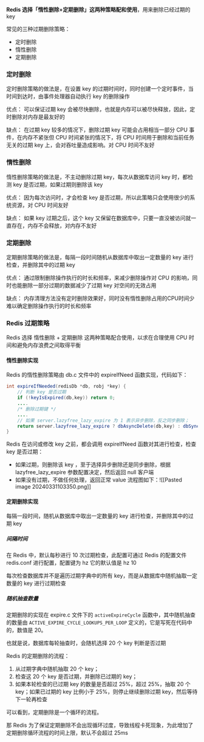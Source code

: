 **Redis 选择「惰性删除+定期删除」这两种策略配和使用**，用来删除已经过期的 key

常见的三种过期删除策略：
- 定时删除
- 惰性删除
- 定期删除
### 定时删除
定时删除策略的做法是，在设置 key 的过期时间时，同时创建一个定时事件，当时间到达时，由事件处理器自动执行 key 的删除操作

优点：
可以保证过期 key 会被尽快删除，也就是内存可以被尽快释放，因此，定时删除对内存是最友好的

缺点：
在过期 key 较多的情况下，删除过期 key 可能会占用相当一部分 CPU 事件，在内存不紧张但 CPU 时间紧张的情况下，将 CPU 时间用于删除和当前任务无关的过期 key 上，会对吞吐量造成影响。对 CPU 时间不友好

### 惰性删除
惰性删除策略的做法是，不主动删除过期 key，每次从数据库访问 key 时，都检测 key 是否过期，如果过期则删除该 key

优点：
因为每次访问时，才会检查 key 是否过期，所以此策略只会使用很少的系统资源，对 CPU 时间友好

缺点：
如果 key 过期之后，这个 key 又保留在数据库中，只要一直没被访问就一直存在，内存不会释放，对内存不友好

### 定期删除
定期删除策略的做法是，每隔一段时间随机从数据库中取出一定数量的 key 进行检查，并删除其中的过期 key

优点：
通过限制删除操作执行的时长和频率，来减少删除操作对 CPU 的影响，同时也能删除一部分过期的数据减少了过期 key 对空间的无效占用

缺点：
内存清理方法没有定时删除效果好，同时没有惰性删除占用的CPU时间少
难以确定删除操作执行的时长和频率

### Redis 过期策略
Redis 选择 惰性删除 + 定期删除 这两种策略配合使用，以求在合理使用 CPU 时间和避免内存浪费之间取得平衡
#### 惰性删除实现
Redis 的惰性删除策略由 db.c 文件中的 expireIfNeed 函数实现，代码如下：
```java
int expireIfNeeded(redisDb *db, robj *key) {
    // 判断 key 是否过期
    if (!keyIsExpired(db,key)) return 0;
    ....
    /* 删除过期键 */
    ....
    // 如果 server.lazyfree_lazy_expire 为 1 表示异步删除，反之同步删除；
    return server.lazyfree_lazy_expire ? dbAsyncDelete(db,key) : dbSyncDelete(db,key);
}
```
Redis 在访问或修改 key 之前，都会调用 expireIfNeed 函数对其进行检查，检查 key 是否过期：
- 如果过期，则删除该 key ，至于选择异步删除还是同步删除，根据 lazyfree_lazy_expire 参数配置决定，然后返回 null 客户端
- 如果没有过期，不做任何处理，返回正常 value
流程图如下：![[Pasted image 20240331103350.png]]
#### 定期删除实现
每隔一段时间，随机从数据库中取出一定数量的 key 进行检查，并删除其中的过期 key

##### 间隔时间
在 Redis 中，默认每秒进行 10 次过期检查，此配置可通过 Redis 的配置文件 redis.conf 进行配置，配置键为 hz 它的默认值是 hz 10

每次检查数据库并不是遍历过期字典中的所有 key，而是从数据库中随机抽取一定数量的 key 进行过期检查

##### 随机抽查数量
定期删除的实现在 expire.c 文件下的 `activeExpireCycle` 函数中，其中随机抽查的数量由 `ACTIVE_EXPIRE_CYCLE_LOOKUPS_PER_LOOP` 定义的，它是写死在代码中的，数值是 20。

也就是说，数据库每轮抽查时，会随机选择 20 个 key 判断是否过期

Redis 的定期删除的流程：
1. 从过期字典中随机抽取 20 个 key；
2. 检查这 20 个 key 是否过期，并删除已过期的 key；
3. 如果本轮检查的已过期 key 的数量是否超过 25%，超过 25%，抽取 20 个 key；如果已过期的 key 比例小于 25%，则停止继续删除过期 key，然后等待下一轮再检查

可以看到，定期删除是一个循环的流程。

那 Redis 为了保证定期删除不会出现循环过度，导致线程卡死现象，为此增加了定期删除循环流程的时间上限，默认不会超过 25ms